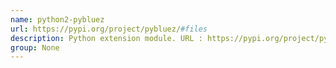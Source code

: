 ```yaml
---
name: python2-pybluez
url: https://pypi.org/project/pybluez/#files
description: Python extension module. URL : https://pypi.org/project/pybluez/#files Groups : None
group: None
---
```

